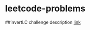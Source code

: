 # leetcode-problems

##invertLC challenge description [link](https://leetcode.com/problems/reverse-integer/description/) 
